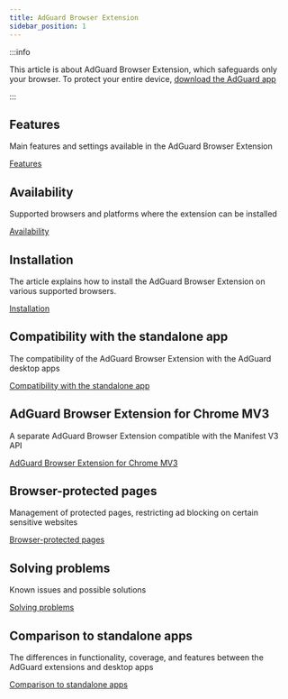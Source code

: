 ```yaml
---
title: AdGuard Browser Extension
sidebar_position: 1
---
```


:::info

This article is about AdGuard Browser Extension, which safeguards only your browser. To protect your entire device, [download the AdGuard app](https://adguard.com/download.html?auto=true)

:::

## Features

Main features and settings available in the AdGuard Browser Extension

[Features](/adguard-browser-extension/features)

## Availability

Supported browsers and platforms where the extension can be installed

[Availability](/adguard-browser-extension/availability)

## Installation

The article explains how to install the AdGuard Browser Extension on various supported browsers.

[Installation](/adguard-browser-extension/installation)

## Compatibility with the standalone app

The compatibility of the AdGuard Browser Extension with the AdGuard desktop apps

[Compatibility with the standalone app](/adguard-browser-extension/compatibility)

## AdGuard Browser Extension for Chrome MV3

A separate AdGuard Browser Extension compatible with the Manifest V3 API

[AdGuard Browser Extension for Chrome MV3](/adguard-browser-extension/mv3-version/)

## Browser-protected pages

Management of protected pages, restricting ad blocking on certain sensitive websites

[Browser-protected pages](/adguard-browser-extension/protected-pages)

## Solving problems

Known issues and possible solutions

[Solving problems](/adguard-browser-extension/solving-problems)

## Comparison to standalone apps

The differences in functionality, coverage, and features between the AdGuard extensions and desktop apps

[Comparison to standalone apps](/adguard-browser-extension/comparison-standalone)
